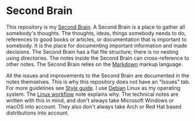 # Second Brain

This repository is my [Second Brain](https://www.buildingasecondbrain.com/).
A Second Brain is a place to gather all somebody's thoughts.
The thoughts, ideas, things somebody needs to do, references to good books or articles, or documentation that is important to somebody.
It is the place for documenting important information and made decisions.
The Second Brain has a flat file structure; there is no nesting using directories.
The notes inside the Second Brain can cross-reference to other notes.
The Second Brain relies on the [Markdown](/markdown-workflow.md) markup language. 

All the issues and improvements to the Second Brain are documented in the notes themselves.
This is why this repository does not have an "Issues" tab.
For more guidelines see [Style guide](/style-guide.md).
I use [Debian](https://www.debian.org/) Linux as my operating system.
The [Linux workflow](/linux-workflow.md) note explains why.
The technical notes are written with this in mind, and don't always take Microsoft Windows or macOS into account.
They also don't always take Arch or Red Hat based distributions into account.
